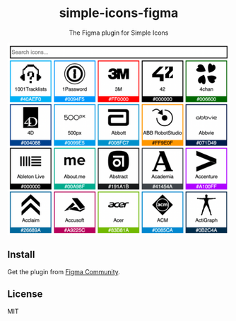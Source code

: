 <h1 align="center">simple-icons-figma</h1>

<p align="center">
  The Figma plugin for Simple Icons
</p>

<p align="center">
  <img width="520" src="https://raw.githubusercontent.com/LitoMore/simple-icons-figma/main/media/screenshot.png" />
</p>

## Install

Get the plugin from [Figma Community](https://www.figma.com/community/plugin/1149614463603005908/Simple-Icons).

## License

MIT
